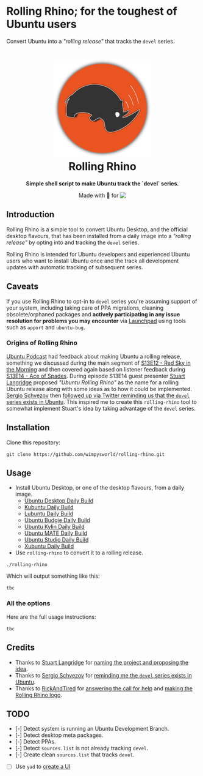 # Rolling Rhino; for the toughest of Ubuntu users

Convert Ubuntu into a *"rolling release"* that tracks the `devel` series.

<h1 align="center">
  <img src=".github/logo.png" alt="Rolling Rhino" />
  <br />
  Rolling Rhino
</h1>

<p align="center"><b>Simple shell script to make Ubuntu track the `devel` series.</b></p>
<!-- <div align="center"><img src=".github/screenshot.png" alt="Rolling Rhino Screenshot" /></div> -->
<p align="center">Made with 💝 for <img src="https://assets.ubuntu.com/v1/cb22ba5d-favicon-16x16.png" align="top" width="24" /></p>

## Introduction

Rolling Rhino is a simple tool to convert Ubuntu Desktop, and the official
desktop flavours, that has been installed from a daily image into a
*"rolling release"* by opting into and tracking the `devel` series. 

Rolling Rhino is intended for Ubuntu developers and experienced Ubuntu users
who want to install Ubuntu once and the track all development updates with
automatic tracking of subsequent series.

## Caveats

If you use Rolling Rhino to opt-in to `devel` series you're assuming support
of your system, including taking care of PPA migrations, cleaning
obsolete/orphaned packages and **actively participating in any issue resolution
for problems you may encounter** via [Launchpad](https://launchpad.net) using
tools such as `apport` and `ubuntu-bug`.

### Origins of Rolling Rhino

[Ubuntu Podcast](https://ubuntupodcast.org) had feedback about making Ubuntu
a rolling release, something we discussed during the main segment of
[S13E12 - Red Sky in the Morning](https://ubuntupodcast.org/2020/06/11/s13e12-red-sky-in-the-morning/)
and then covered again based on listener feedback during
[S13E14 - Ace of Spades](https://ubuntupodcast.org/2020/06/25/s13e14-ace-of-spades/).
During episode S13E14 guest presenter [Stuart Langridge](https://twitter.com/sil)
proposed *"Ubuntu Rolling Rhino"* as the name for a rolling Ubuntu release
along with some ideas as to how it could be implemented. [Sergio Schvezov](https://twitter.com/sergiusens) then
[followed up via Twitter reminding us that the `devel` series exists in Ubuntu](https://twitter.com/sergiusens/status/1276479711372292096).
This inspired me to create this `rolling-rhino` tool to somewhat implement
Stuart's idea by taking advantage of the `devel` series.

## Installation

Clone this repository:

```
git clone https://github.com/wimpysworld/rolling-rhino.git
```

## Usage

  * Install Ubuntu Desktop, or one of the desktop flavours, from a daily image.
    * [Ubuntu Desktop Daily Build](http://cdimage.ubuntu.com/daily-live/current/)
    * [Kubuntu Daily Build](http://cdimage.ubuntu.com/kubuntu/daily-live/current/)
    * [Lubuntu Daily Build](http://cdimage.ubuntu.com/lubuntu/daily-live/current/)
    * [Ubuntu Budgie Daily Build](http://cdimage.ubuntu.com/ubuntu-budgie/daily-live/current/)
    * [Ubuntu Kylin Daily Build](http://cdimage.ubuntu.com/ubuntukylin/daily-live/current/)
    * [Ubuntu MATE Daily Build](http://cdimage.ubuntu.com/ubuntu-mate/daily-live/current/)
    * [Ubuntu Studio Daily Build](http://cdimage.ubuntu.com/ubuntustudio/dvd/current/)
    * [Xubuntu Daily Build](http://cdimage.ubuntu.com/xubuntu/daily-live/current/)
  * Use `rolling-rhino` to convert it to a rolling release.

```
./rolling-rhino
```

Which will output something like this:

```
tbc
```

### All the options

Here are the full usage instructions:

```
tbc
```

## Credits

  * Thanks to [Stuart Langridge](https://twitter.com/sil) for [naming the project and proposing the idea]().
  * Thanks to [Sergio Schvezov](https://twitter.com/sergiusens) for [reminding me the `devel` series exists in Ubuntu](https://twitter.com/sergiusens/status/1276479711372292096).
  * Thanks to [RickAndTired](https://twitter.com/RickAndTired) for [answering the call for help](https://twitter.com/RickAndTired/status/1276729643068911618) and [making the Rolling Rhino logo](https://github.com/RickAndTired/Artwork).

## TODO

  - [-] Detect system is running an Ubuntu Development Branch.
  - [-] Detect desktop meta packages.
  - [-] Detect PPAs.
  - [-] Detect `sources.list` is not already tracking `devel`.
  - [-] Create clean `sources.list` that tracks `devel`.
  - [ ] Use `yad` to [create a UI](https://sanana.kiev.ua/index.php/yad)